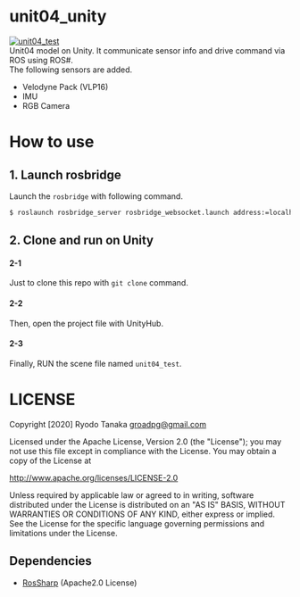 # unit04_unity
[![unit04_test](.image/unit04_test.gif)](https://www.youtube.com/watch?v=C1V_L85p0-I)  
Unit04 model on Unity.
It communicate sensor info and drive command via ROS using ROS#.  
The following sensors are added.

- Velodyne Pack (VLP16)
- IMU
- RGB Camera

# How to use
## 1. Launch rosbridge
Launch the `rosbridge` with following command.
```bash
$ roslaunch rosbridge_server rosbridge_websocket.launch address:=localhost
```
        
## 2. Clone and run on Unity
#### 2-1
Just to clone this repo with `git clone` command.
#### 2-2
Then, open the project file with UnityHub.
#### 2-3
Finally, RUN the scene file named `unit04_test`.

# LICENSE
Copyright [2020] Ryodo Tanaka groadpg@gmail.com

Licensed under the Apache License, Version 2.0 (the "License"); you may not use this file except in compliance with the License. You may obtain a copy of the License at

http://www.apache.org/licenses/LICENSE-2.0

Unless required by applicable law or agreed to in writing, software distributed under the License is distributed on an "AS IS" BASIS, WITHOUT WARRANTIES OR CONDITIONS OF ANY KIND, either express or implied. See the License for the specific language governing permissions and limitations under the License.

## Dependencies
- [RosSharp](https://github.com/siemens/ros-sharp) (Apache2.0 License)
